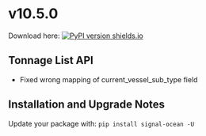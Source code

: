 # v10.5.0
Download here: [![PyPI version shields.io](https://img.shields.io/pypi/v/signal-ocean.svg)](https://pypi.python.org/pypi/signal-ocean/)

## Tonnage List API

- Fixed wrong mapping of current_vessel_sub_type field

## Installation and Upgrade Notes
Update your package with: `pip install signal-ocean -U`